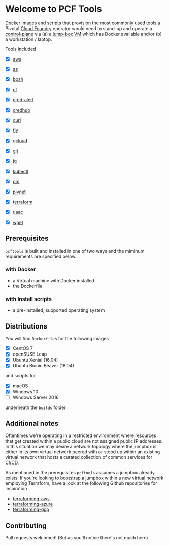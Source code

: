 # Welcome to PCF Tools

[Docker](https://www.docker.com) images and scripts that provision the most commonly used tools a Pivotal [Cloud Foundry](https://www.cloudfoundry.org) operator would need to stand-up and operate a [control-plane](https://github.com/pivotal/control-plane) via (a) a [jump-box](https://en.wikipedia.org/wiki/Jump_server) [VM](https://en.wikipedia.org/wiki/Virtual_machine) which has Docker available and/or (b) a workstation / laptop.

Tools included

 - [x] [aws](https://aws.amazon.com/cli/)
 - [x] [az](https://docs.microsoft.com/en-us/cli/azure/?view=azure-cli-latest)
 - [x] [bosh](https://github.com/cloudfoundry/bosh-cli)
 - [x] [cf](https://github.com/cloudfoundry/cli)
 - [x] [cred-alert](https://github.com/pivotal-cf/cred-alert)
 - [x] [credhub](https://github.com/cloudfoundry-incubator/credhub-cli)
 - [x] [curl](https://curl.haxx.se)
 - [x] [fly](https://github.com/concourse/concourse)
 - [x] [gcloud](https://cloud.google.com/sdk/)
 - [x] [git](https://git-scm.com)
 - [x] [jq](https://stedolan.github.io/jq/)
 - [x] [kubectl](https://kubernetes.io/docs/tasks/tools/install-kubectl/)
 - [x] [om](https://github.com/pivotal-cf/om)
 - [x] [pivnet](https://github.com/pivotal-cf/pivnet-cli)
 - [x] [terraform](https://www.terraform.io/intro/index.html)
 - [x] [uaac](https://github.com/cloudfoundry/cf-uaac)
 - [x] [wget](https://www.gnu.org/software/wget/)


## Prerequisites

`pcftools` is built and installed in one of two ways and the miminum requirements are specified below.

### with Docker

 * a Virtual machine with Docker installed
 * the Dockerfile

### with Install scripts

 * a pre-installed, supported operating system


## Distributions

You will find `Dockerfile`s for the following images

- [x] CentOS 7
- [x] openSUSE Leap
- [x] Ubuntu Xenial (16.04)
- [x] Ubuntu Bionic Beaver (18.04)

and scripts for

- [x] macOS
- [x] Windows 10
- [ ] Windows Server 2016

underneath the `builds` folder

## Additional notes

Oftentimes we're operating in a restricted environment where resources that get created within a public cloud are not assigned public IP addresses. In this situation we may desire a network topology where the jumpbox is either in its own virtual network peered with or stood up within an existing virtual network that hosts a curated collection of common services for CI/CD.

As mentioned in the prerequisites `pcftools` assumes a jumpbox already exists.  If you're looking to bootstrap a jumpbox within a new virtual network employing Terraform, have a look at the following Github repositories for inspiration

* [terraforming-aws](https://github.com/pivotal-cf/terraforming-aws)
* [terraforming-azure](https://github.com/pivotal-cf/terraforming-azure)
* [terraforming-gcp](https://github.com/pivotal-cf/terraforming-gcp)

## Contributing

Pull requests welcomed!  (But as you'll notice there's not much here).
